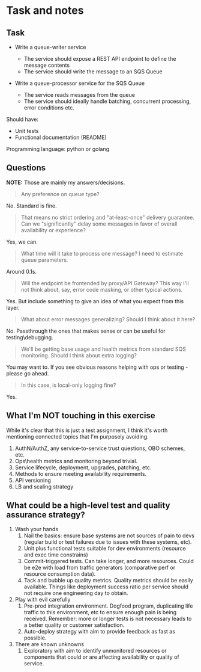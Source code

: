 # Task and notes

## Task

- Write a queue-writer service
    - The service should expose a REST API endpoint to define the message contents
    - The service should write the message to an SQS Queue

- Write a queue-processor service for the SQS Queue
    - The service reads messages from the queue
    - The service should ideally handle batching, concurrent processing, error conditions etc.

Should have:

- Unit tests
- Functional documentation (README)

Programming language: python or golang


## Questions
**NOTE:** Those are mainly my answers/decisions.

> Any preference on queue type?

No. Standard is fine. 

> That means no strict ordering and "at-least-once" delivery guarantee. Can we "significantly" delay some messages in favor of overall availability or experience?

Yes, we can.

> What time will it take to process one message? I need to estimate queue parameters.

Around 0.1s.

> Will the endpoint be frontended by proxy/API Gateway? This way I'll not think about, say, error code masking, or other typical actions.

Yes. But include something to give an idea of what you expect from this layer. 

> What about error messages generalizing? Should I think about it here?

No. Passthrough the ones that makes sense or can be useful for testing\debugging.

> We'll be getting base usage and health metrics from standard SQS monitoring. Should I think about extra logging?

You may want to. If you see obvious reasons helping with ops or testing - please go ahead.

> In this case, is local-only logging fine?

Yes.


## What I'm NOT touching in this exercise

While it's clear that this is just a test assignment, I think it's worth mentioning connected topics that I'm purposely avoiding.

1. AuthN/AuthZ, any service-to-service trust questions, OBO schemes, etc.
2. Ops\health metrics and monitoring beyond trivial.
3. Service lifecycle, deployment, upgrades, patching, etc.
4. Methods to ensure meeting availability requirements.
5. API versioning
6. LB and scaling strategy


## What could be a high-level test and quality assurance strategy?

1. Wash your hands
    1. Nail the basics: ensure base systems are not sources of pain to devs (regular build or test failures due to issues with these systems, etc).
    2. Unit plus functional tests suitable for dev environments (resource and exec time constrains)
    3. Commit-triggered tests. Can take longer, and more resources. Could be e2e with load from traffic generators (comparative perf or resource consumption data).
    4. Tack and bubble up quality metrics. Quality metrics should be easily available. Things like deployment success ratio per service should not require one engineering day to obtain. 
2. Play with evil carefully
    1. Pre-prod integration environment. Dogfood program, duplicating life traffic to this environment, etc to ensure enough pain is being received. Remember: more or longer tests is not necessary leads to a better quality or customer satisfaction. 
    2. Auto-deploy strategy with aim to provide feedback as fast as possible.
3. There are known unknowns
    1. Exploratory with aim to identify unmonitored resources or components that could or are affecting availability or quality of service.

